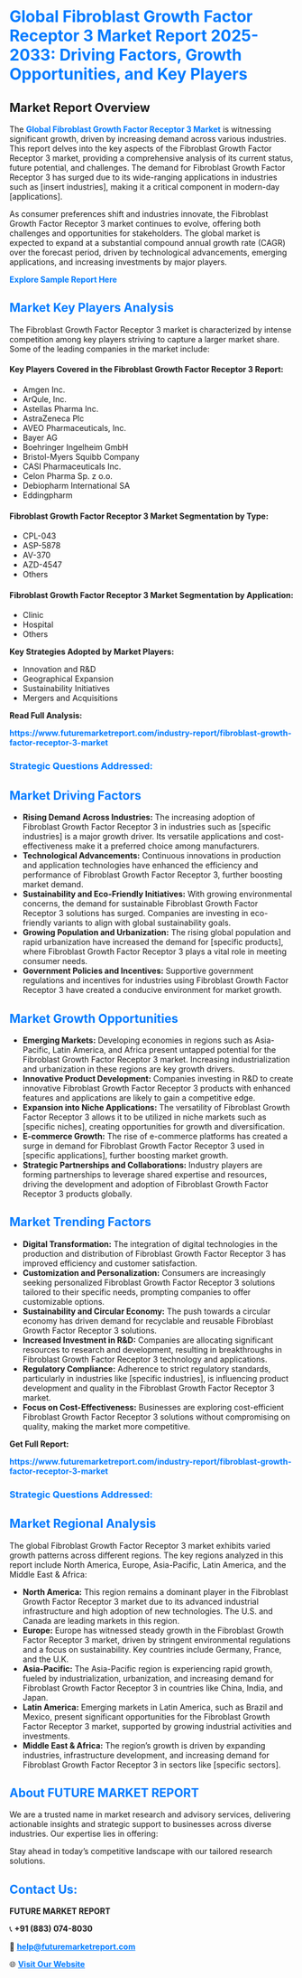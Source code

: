 <h1 style="color: #007BFF;">Global Fibroblast Growth Factor Receptor 3 Market Report 2025-2033: Driving Factors, Growth Opportunities, and Key Players</h1>

<section id="overview">
<h2>Market Report Overview</h2>
<p>The <a href="https://www.futuremarketreport.com/industry-report/fibroblast-growth-factor-receptor-3-market" style="color: #007BFF; text-decoration: none;"><strong>Global Fibroblast Growth Factor Receptor 3 Market</strong></a> is witnessing significant growth, driven by increasing demand across various industries. This report delves into the key aspects of the Fibroblast Growth Factor Receptor 3 market, providing a comprehensive analysis of its current status, future potential, and challenges. The demand for Fibroblast Growth Factor Receptor 3 has surged due to its wide-ranging applications in industries such as [insert industries], making it a critical component in modern-day [applications].</p>
<p>As consumer preferences shift and industries innovate, the Fibroblast Growth Factor Receptor 3 market continues to evolve, offering both challenges and opportunities for stakeholders. The global market is expected to expand at a substantial compound annual growth rate (CAGR) over the forecast period, driven by technological advancements, emerging applications, and increasing investments by major players.</p>
</section>

<section id="overview">
<p><a href="https://www.futuremarketreport.com/request-sample/reportId=53908" style="color: #007BFF; text-decoration: none;"><strong>Explore Sample Report Here</strong></a></p>
</section>

<section id="key-players">
<h2 style="color: #007BFF;">Market Key Players Analysis</h2>
<p>The Fibroblast Growth Factor Receptor 3 market is characterized by intense competition among key players striving to capture a larger market share. Some of the leading companies in the market include:</p>
<h4>Key Players Covered in the Fibroblast Growth Factor Receptor 3 Report:</h4>
<ul><li>Amgen Inc.</li><li>ArQule, Inc.</li><li>Astellas Pharma Inc.</li><li>AstraZeneca Plc</li><li>AVEO Pharmaceuticals, Inc.</li><li>Bayer AG</li><li>Boehringer Ingelheim GmbH</li><li>Bristol-Myers Squibb Company</li><li>CASI Pharmaceuticals Inc.</li><li>Celon Pharma Sp. z o.o.</li><li>Debiopharm International SA</li><li>Eddingpharm</li></ul>
<h4>Fibroblast Growth Factor Receptor 3 Market Segmentation by Type:</h4>
<ul><li>CPL-043</li><li>ASP-5878</li><li>AV-370</li><li>AZD-4547</li><li>Others</li></ul>

<h4>Fibroblast Growth Factor Receptor 3 Market Segmentation by Application:</h4>
<ul><li>Clinic</li><li>Hospital</li><li>Others</li></ul>
<p><strong>Key Strategies Adopted by Market Players:</strong></p>
<ul>
<li>Innovation and R&D</li>
<li>Geographical Expansion</li>
<li>Sustainability Initiatives</li>
<li>Mergers and Acquisitions</li>
</ul>
</section>

<section>
<p><strong>Read Full Analysis: </strong></p><a href="https://www.futuremarketreport.com/industry-report/fibroblast-growth-factor-receptor-3-market" style="color: #007BFF; text-decoration: none;"><strong>https://www.futuremarketreport.com/industry-report/fibroblast-growth-factor-receptor-3-market</strong></a>
<h3 style="color: #007BFF;">Strategic Questions Addressed:</h3>
</section>

<section id="driving-factors">
<h2 style="color: #007BFF;">Market Driving Factors</h2>
<ul>
<li><strong>Rising Demand Across Industries:</strong> The increasing adoption of Fibroblast Growth Factor Receptor 3 in industries such as [specific industries] is a major growth driver. Its versatile applications and cost-effectiveness make it a preferred choice among manufacturers.</li>
<li><strong>Technological Advancements:</strong> Continuous innovations in production and application technologies have enhanced the efficiency and performance of Fibroblast Growth Factor Receptor 3, further boosting market demand.</li>
<li><strong>Sustainability and Eco-Friendly Initiatives:</strong> With growing environmental concerns, the demand for sustainable Fibroblast Growth Factor Receptor 3 solutions has surged. Companies are investing in eco-friendly variants to align with global sustainability goals.</li>
<li><strong>Growing Population and Urbanization:</strong> The rising global population and rapid urbanization have increased the demand for [specific products], where Fibroblast Growth Factor Receptor 3 plays a vital role in meeting consumer needs.</li>
<li><strong>Government Policies and Incentives:</strong> Supportive government regulations and incentives for industries using Fibroblast Growth Factor Receptor 3 have created a conducive environment for market growth.</li>
</ul>
</section>

<section id="growth-opportunities">
<h2 style="color: #007BFF;">Market Growth Opportunities</h2>
<ul>
<li><strong>Emerging Markets:</strong> Developing economies in regions such as Asia-Pacific, Latin America, and Africa present untapped potential for the Fibroblast Growth Factor Receptor 3 market. Increasing industrialization and urbanization in these regions are key growth drivers.</li>
<li><strong>Innovative Product Development:</strong> Companies investing in R&D to create innovative Fibroblast Growth Factor Receptor 3 products with enhanced features and applications are likely to gain a competitive edge.</li>
<li><strong>Expansion into Niche Applications:</strong> The versatility of Fibroblast Growth Factor Receptor 3 allows it to be utilized in niche markets such as [specific niches], creating opportunities for growth and diversification.</li>
<li><strong>E-commerce Growth:</strong> The rise of e-commerce platforms has created a surge in demand for Fibroblast Growth Factor Receptor 3 used in [specific applications], further boosting market growth.</li>
<li><strong>Strategic Partnerships and Collaborations:</strong> Industry players are forming partnerships to leverage shared expertise and resources, driving the development and adoption of Fibroblast Growth Factor Receptor 3 products globally.</li>
</ul>
</section>

<section id="trending-factors">
<h2 style="color: #007BFF;">Market Trending Factors</h2>
<ul>
<li><strong>Digital Transformation:</strong> The integration of digital technologies in the production and distribution of Fibroblast Growth Factor Receptor 3 has improved efficiency and customer satisfaction.</li>
<li><strong>Customization and Personalization:</strong> Consumers are increasingly seeking personalized Fibroblast Growth Factor Receptor 3 solutions tailored to their specific needs, prompting companies to offer customizable options.</li>
<li><strong>Sustainability and Circular Economy:</strong> The push towards a circular economy has driven demand for recyclable and reusable Fibroblast Growth Factor Receptor 3 solutions.</li>
<li><strong>Increased Investment in R&D:</strong> Companies are allocating significant resources to research and development, resulting in breakthroughs in Fibroblast Growth Factor Receptor 3 technology and applications.</li>
<li><strong>Regulatory Compliance:</strong> Adherence to strict regulatory standards, particularly in industries like [specific industries], is influencing product development and quality in the Fibroblast Growth Factor Receptor 3 market.</li>
<li><strong>Focus on Cost-Effectiveness:</strong> Businesses are exploring cost-efficient Fibroblast Growth Factor Receptor 3 solutions without compromising on quality, making the market more competitive.</li>
</ul>
</section>

<section>
<p><strong>Get Full Report: </strong></p><a href="https://www.futuremarketreport.com/industry-report/fibroblast-growth-factor-receptor-3-market" style="color: #007BFF; text-decoration: none;"><strong>https://www.futuremarketreport.com/industry-report/fibroblast-growth-factor-receptor-3-market</strong></a>
<h3 style="color: #007BFF;">Strategic Questions Addressed:</h3>
</section>


<section id="regional-analysis">
<h2 style="color: #007BFF;">Market Regional Analysis</h2>
<p>The global Fibroblast Growth Factor Receptor 3 market exhibits varied growth patterns across different regions. The key regions analyzed in this report include North America, Europe, Asia-Pacific, Latin America, and the Middle East & Africa:</p>
<ul>
<li><strong>North America:</strong> This region remains a dominant player in the Fibroblast Growth Factor Receptor 3 market due to its advanced industrial infrastructure and high adoption of new technologies. The U.S. and Canada are leading markets in this region.</li>
<li><strong>Europe:</strong> Europe has witnessed steady growth in the Fibroblast Growth Factor Receptor 3 market, driven by stringent environmental regulations and a focus on sustainability. Key countries include Germany, France, and the U.K.</li>
<li><strong>Asia-Pacific:</strong> The Asia-Pacific region is experiencing rapid growth, fueled by industrialization, urbanization, and increasing demand for Fibroblast Growth Factor Receptor 3 in countries like China, India, and Japan.</li>
<li><strong>Latin America:</strong> Emerging markets in Latin America, such as Brazil and Mexico, present significant opportunities for the Fibroblast Growth Factor Receptor 3 market, supported by growing industrial activities and investments.</li>
<li><strong>Middle East & Africa:</strong> The region’s growth is driven by expanding industries, infrastructure development, and increasing demand for Fibroblast Growth Factor Receptor 3 in sectors like [specific sectors].</li>
</ul>
</section>

<footer>
<h2 style="color: #007BFF;">About FUTURE MARKET REPORT</h2>
<p>We are a trusted name in market research and advisory services, delivering actionable insights and strategic support to businesses across diverse industries. Our expertise lies in offering:</p>

<p>Stay ahead in today’s competitive landscape with our tailored research solutions.</p>

<h2 style="color: #007BFF;">Contact Us:</h2>
<p><strong>FUTURE MARKET REPORT</strong></p>
<p>📞 <strong>+91 (883) 074-8030</strong></p>
<p>📧 <strong><a href="mailto:help@futuremarketreport.com" style="color: #007BFF;">help@futuremarketreport.com</a></strong></p>
<p>🌐 <strong><a href="https://www.futuremarketreport.com/" style="color: #007BFF;">Visit Our Website</a></strong></p>
</footer>